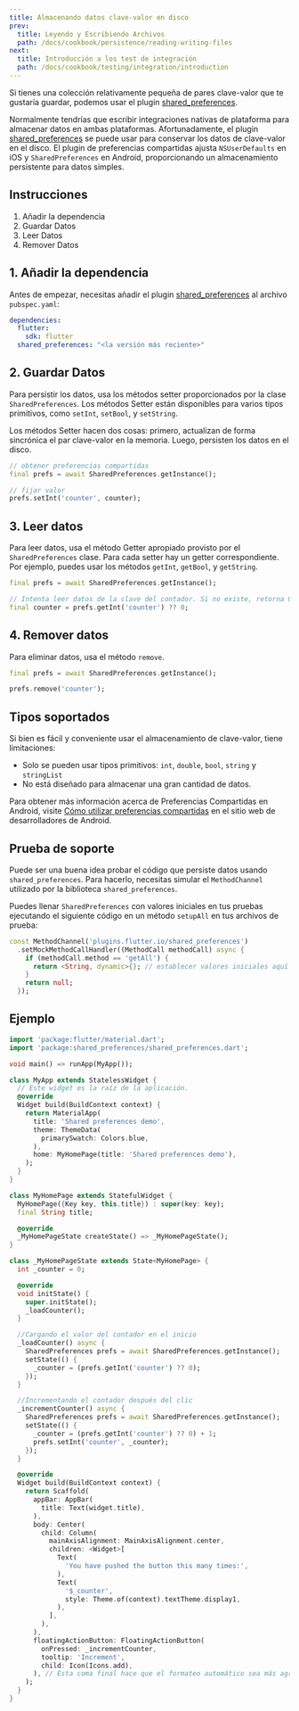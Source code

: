 ```yaml
---
title: Almacenando datos clave-valor en disco
prev:
  title: Leyendo y Escribiendo Archivos
  path: /docs/cookbook/persistence/reading-writing-files
next:
  title: Introducción a los test de integración
  path: /docs/cookbook/testing/integration/introduction
---
```


Si tienes una colección relativamente pequeña de pares clave-valor que te gustaría guardar,
podemos usar el plugin 
[shared_preferences]({{site.pub}}/packages/shared_preferences).

Normalmente tendrías que escribir integraciones nativas de plataforma para almacenar 
datos en ambas plataformas. Afortunadamente, el plugin 
[shared_preferences]({{site.pub}}/packages/shared_preferences)
se puede usar para conservar los datos de clave-valor en el disco. El plugin de preferencias 
compartidas ajusta `NSUserDefaults` en iOS y `SharedPreferences` en Android, proporcionando un
almacenamiento persistente para datos simples.

## Instrucciones

  1. Añadir la dependencia
  2. Guardar Datos
  3. Leer Datos
  4. Remover Datos

## 1. Añadir la dependencia

Antes de empezar, necesitas añadir el plugin 
[shared_preferences]({{site.pub}}/packages/shared_preferences) 
al archivo `pubspec.yaml`:

```yaml
dependencies:
  flutter:
    sdk: flutter
  shared_preferences: "<la versión más reciente>"
```

## 2. Guardar Datos

Para persistir los datos, usa los métodos setter proporcionados por la clase 
`SharedPreferences`. Los métodos Setter están disponibles para varios tipos primitivos, 
como `setInt`, `setBool`, y `setString`.

Los métodos Setter hacen dos cosas: primero, actualizan de forma sincrónica el par 
clave-valor en la memoria. Luego, persisten los datos en el disco.

<!-- skip -->
```dart
// obtener preferencias compartidas
final prefs = await SharedPreferences.getInstance();

// fijar valor
prefs.setInt('counter', counter);
```

## 3. Leer datos

Para leer datos, usa el método Getter apropiado provisto por el
`SharedPreferences` clase. Para cada setter hay un getter correspondiente.
Por ejemplo, puedes usar los métodos `getInt`, `getBool`, y `getString`.

<!-- skip -->
```dart
final prefs = await SharedPreferences.getInstance();

// Intenta leer datos de la clave del contador. Si no existe, retorna 0.
final counter = prefs.getInt('counter') ?? 0;
```

## 4. Remover datos

Para eliminar datos, usa el método `remove`.

<!-- skip -->
```dart
final prefs = await SharedPreferences.getInstance();

prefs.remove('counter');
```

## Tipos soportados

Si bien es fácil y conveniente usar el almacenamiento de clave-valor, tiene limitaciones:

- Solo se pueden usar tipos primitivos: `int`, `double`, `bool`, `string` y 
`stringList`
- No está diseñado para almacenar una gran cantidad de datos.

Para obtener más información acerca de Preferencias Compartidas en Android, visite
[Cómo utilizar preferencias 
compartidas]({{site.android-dev}}/guide/topics/data/data-storage#pref)
en el sitio web de desarrolladores de Android.

## Prueba de soporte

Puede ser una buena idea probar el código que persiste datos usando 
`shared_preferences`. Para hacerlo, necesitas simular el 
`MethodChannel` utilizado por la biblioteca `shared_preferences`.

Puedes llenar `SharedPreferences` con valores iniciales en tus pruebas ejecutando 
el siguiente código en un método `setupAll` en tus archivos de prueba:

<!-- skip -->
```dart
const MethodChannel('plugins.flutter.io/shared_preferences')
  .setMockMethodCallHandler((MethodCall methodCall) async {
    if (methodCall.method == 'getAll') {
      return <String, dynamic>{}; // establecer valores iniciales aquí si lo desea
    }
    return null;
  });
```

## Ejemplo

```dart
import 'package:flutter/material.dart';
import 'package:shared_preferences/shared_preferences.dart';

void main() => runApp(MyApp());

class MyApp extends StatelessWidget {
  // Este widget es la raíz de la aplicación.
  @override
  Widget build(BuildContext context) {
    return MaterialApp(
      title: 'Shared preferences demo',
      theme: ThemeData(
        primarySwatch: Colors.blue,
      ),
      home: MyHomePage(title: 'Shared preferences demo'),
    );
  }
}

class MyHomePage extends StatefulWidget {
  MyHomePage({Key key, this.title}) : super(key: key);
  final String title;

  @override
  _MyHomePageState createState() => _MyHomePageState();
}

class _MyHomePageState extends State<MyHomePage> {
  int _counter = 0;

  @override
  void initState() {
    super.initState();
    _loadCounter();
  }

  //Cargando el valor del contador en el inicio
  _loadCounter() async {
    SharedPreferences prefs = await SharedPreferences.getInstance();
    setState(() {
      _counter = (prefs.getInt('counter') ?? 0);
    });
  }

  //Incrementando el contador después del clic
  _incrementCounter() async {
    SharedPreferences prefs = await SharedPreferences.getInstance();
    setState(() {
      _counter = (prefs.getInt('counter') ?? 0) + 1;
      prefs.setInt('counter', _counter);
    });
  }

  @override
  Widget build(BuildContext context) {
    return Scaffold(
      appBar: AppBar(
        title: Text(widget.title),
      ),
      body: Center(
        child: Column(
          mainAxisAlignment: MainAxisAlignment.center,
          children: <Widget>[
            Text(
              'You have pushed the button this many times:',
            ),
            Text(
              '$_counter',
              style: Theme.of(context).textTheme.display1,
            ),
          ],
        ),
      ),
      floatingActionButton: FloatingActionButton(
        onPressed: _incrementCounter,
        tooltip: 'Increment',
        child: Icon(Icons.add),
      ), // Esta coma final hace que el formateo automático sea más agradable para los métodos de compilación.
    );
  }
}
```
